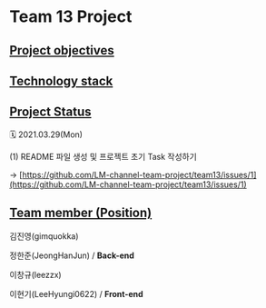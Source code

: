 # Team 13 Project

## <ins><b>Project objectives</b></ins>

## <ins><b>Technology stack</b></ins>

## <ins><b>Project Status</b></ins>

🗓️ 2021.03.29(Mon)

(1) README 파일 생성 및 프로젝트 초기 Task 작성하기

→ [https://github.com/LM-channel-team-project/team13/issues/1](https://github.com/LM-channel-team-project/team13/issues/1)

## <ins>Team member (Position)</ins>

김진영(gimquokka)

정한준(JeongHanJun) / **Back-end**

이창규(leezzx)

이현기(LeeHyungi0622) / **Front-end**
